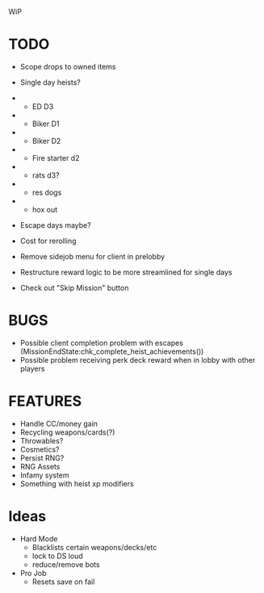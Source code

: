 WiP

# TODO

- Scope drops to owned items
- Single day heists?
- - ED D3
- - Biker D1
- - Biker D2
- - Fire starter d2
- - rats d3?
- - res dogs
- - hox out

- Escape days maybe?

- Cost for rerolling
- Remove sidejob menu for client in prelobby
- Restructure reward logic to be more streamlined for single days
- Check out "Skip Mission" button

# BUGS

- Possible client completion problem with escapes (MissionEndState:chk_complete_heist_achievements())
- Possible problem receiving perk deck reward when in lobby with other players

# FEATURES

- Handle CC/money gain
- Recycling weapons/cards(?)
- Throwables?
- Cosmetics?
- Persist RNG?
- RNG Assets
- Infamy system
- Something with heist xp modifiers

# Ideas

- Hard Mode
  - Blacklists certain weapons/decks/etc
  - lock to DS loud
  - reduce/remove bots
- Pro Job
  - Resets save on fail
